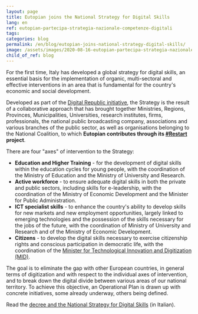 ```yaml
---
layout: page
title: Eutopian joins the National Strategy for Digital Skills
lang: en
ref: eutopian-partecipa-strategia-nazionale-competenze-digitali
tags:
categories: blog
permalink: /en/blog/eutopian-joins-national-strategy-digital-skills/
image: /assets/images/2020-08-16-eutopian-partecipa-strategia-nazionale-competenze-digitali.jpg
child_of_ref: blog
---
```


For the first time, Italy has developed a global strategy for digital skills, an essential basis for the implementation of organic, multi-sectoral and effective interventions in an area that is fundamental for the country's economic and social development.

Developed as part of the [Digital Republic initiative](https://repubblicadigitale.innovazione.gov.it/it/), the Strategy is the result of a collaborative approach that has brought together Ministries, Regions, Provinces, Municipalities, Universities, research institutes, firms, professionals, the national public broadcasting company, associations and various branches of the public sector, as well as organisations belonging to the National Coalition, to which **Eutopian contributes through its [#Restart](/en/restart/project) project**.

There are four "axes" of intervention to the Strategy:

* **Education and Higher Training** - for the development of digital skills within the education cycles for young people, with the coordination of the Ministry of Education and the Ministry of University and Research.
* **Active workforce** - to ensure adequate digital skills in both the private and public sectors, including skills for e-leadership, with the coordination of the Ministry of Economic Development and the Minister for Public Administration.
* **ICT specialist skills** - to enhance the country's ability to develop skills for new markets and new employment opportunities, largely linked to emerging technologies and the possession of the skills necessary for the jobs of the future, with the coordination of Ministry of University and Research and of the Ministry of Economic Development.
* **Citizens** - to develop the digital skills necessary to exercise citizenship rights and conscious participation in democratic life, with the coordination of the [Minister for Technological Innovation and Digitization (MID)](https://innovazione.gov.it/).

The goal is to eliminate the gap with other European countries, in general terms of digitization and with respect to the individual axes of intervention, and to break down the digital divide between various areas of our national territory. To achieve this objective, an Operational Plan is drawn up with concrete initiatives, some already underway, others being defined.

Read the [decree and the National Strategy for Digital Skills](https://innovazione.gov.it/assets/docs/DTD-1277-A-ALL1.pdf) (in Italian).
